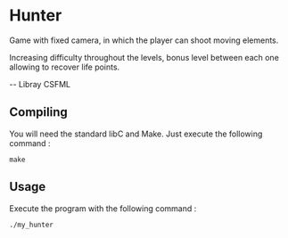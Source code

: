 # Hunter

Game with fixed camera, in which the player can shoot moving elements.

Increasing difficulty throughout the levels, bonus level between each one allowing to recover life points.


-- Libray CSFML

## Compiling
You will need the standard libC and Make.
Just execute the following command :

    make

## Usage
Execute the program with the following command :

    ./my_hunter
